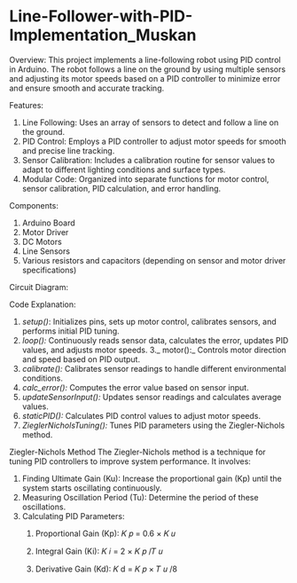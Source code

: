 # Line-Follower-with-PID-Implementation_Muskan

Overview:
This project implements a line-following robot using PID control in Arduino. The robot follows a line on the ground by using multiple sensors and adjusting its motor speeds based on a PID controller to minimize error and ensure smooth and accurate tracking.

Features:
1. Line Following: Uses an array of sensors to detect and follow a line on the ground.
2. PID Control: Employs a PID controller to adjust motor speeds for smooth and precise line tracking.
3. Sensor Calibration: Includes a calibration routine for sensor values to adapt to different lighting conditions and surface types.
4. Modular Code: Organized into separate functions for motor control, sensor calibration, PID calculation, and error handling.

Components:
1. Arduino Board 
2. Motor Driver 
3. DC Motors
4. Line Sensors 
5. Various resistors and capacitors (depending on sensor and motor driver specifications)

Circuit Diagram:

Code Explanation:
1. _setup()_: Initializes pins, sets up motor control, calibrates sensors, and performs initial PID tuning.
2. _loop():_ Continuously reads sensor data, calculates the error, updates PID values, and adjusts motor speeds.
3._ motor():_ Controls motor direction and speed based on PID output.
4. _calibrate():_ Calibrates sensor readings to handle different environmental conditions.
5. _calc_error():_ Computes the error value based on sensor input.
6. _updateSensorInput():_ Updates sensor readings and calculates average values.
7. _staticPID():_ Calculates PID control values to adjust motor speeds.
8. _ZieglerNicholsTuning():_ Tunes PID parameters using the Ziegler-Nichols method.

Ziegler-Nichols Method
The Ziegler-Nichols method is a technique for tuning PID controllers to improve system performance. 
It involves:
1. Finding Ultimate Gain (Ku): Increase the proportional gain (Kp) until the system starts oscillating continuously.
2. Measuring Oscillation Period (Tu): Determine the period of these oscillations.
3. Calculating PID Parameters:
   1. Proportional Gain (Kp):  𝐾
𝑝
=
0.6
×
𝐾
𝑢
   2. Integral Gain (Ki):  𝐾
𝑖
=
2
×
𝐾
𝑝
/𝑇
𝑢

   3.  Derivative Gain (Kd):  𝐾
d
=
𝐾
𝑝
×
𝑇
𝑢
/8





